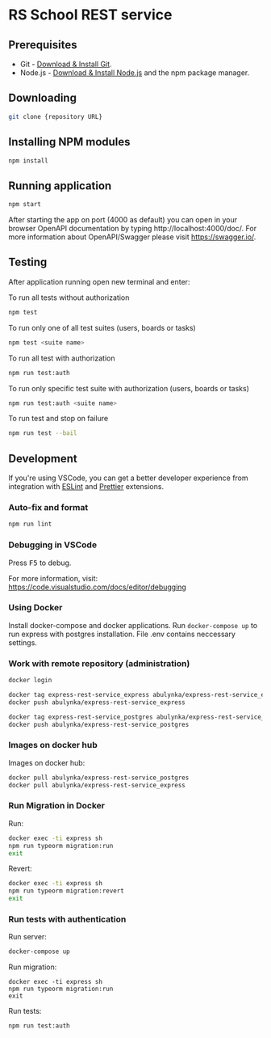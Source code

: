 # RS School REST service

## Prerequisites

- Git - [Download & Install Git](https://git-scm.com/downloads).
- Node.js - [Download & Install Node.js](https://nodejs.org/en/download/) and the npm package manager.

## Downloading

```bash
git clone {repository URL}
```

## Installing NPM modules

```bash
npm install
```

## Running application

```bash
npm start
```

After starting the app on port (4000 as default) you can open
in your browser OpenAPI documentation by typing http://localhost:4000/doc/.
For more information about OpenAPI/Swagger please visit https://swagger.io/.

## Testing

After application running open new terminal and enter:

To run all tests without authorization

```bash
npm test
```

To run only one of all test suites (users, boards or tasks)

```bash
npm test <suite name>
```

To run all test with authorization

```bash
npm run test:auth
```

To run only specific test suite with authorization (users, boards or tasks)

```bash
npm run test:auth <suite name>
```

To run test and stop on failure

```bash
npm run test --bail
```

## Development

If you're using VSCode, you can get a better developer experience from integration with [ESLint](https://marketplace.visualstudio.com/items?itemName=dbaeumer.vscode-eslint) and [Prettier](https://marketplace.visualstudio.com/items?itemName=esbenp.prettier-vscode) extensions.

### Auto-fix and format

```bash
npm run lint
```

### Debugging in VSCode

Press <kbd>F5</kbd> to debug.

For more information, visit: https://code.visualstudio.com/docs/editor/debugging

### Using Docker

Install docker-compose and docker applications.
Run `docker-compose up` to run express with postgres installation. File .env contains neccessary settings.

### Work with remote repository (administration)

```bash
docker login

docker tag express-rest-service_express abulynka/express-rest-service_express
docker push abulynka/express-rest-service_express

docker tag express-rest-service_postgres abulynka/express-rest-service_postgres
docker push abulynka/express-rest-service_postgres
```

### Images on docker hub

Images on docker hub:

```bash
docker pull abulynka/express-rest-service_postgres
docker pull abulynka/express-rest-service_express
```

### Run Migration in Docker

Run:

```bash
docker exec -ti express sh
npm run typeorm migration:run
exit
```

Revert:

```bash
docker exec -ti express sh
npm run typeorm migration:revert
exit
```

### Run tests with authentication

Run server:
```bash
docker-compose up
```

Run migration:
```
docker exec -ti express sh
npm run typeorm migration:run
exit
```

Run tests:
```
npm run test:auth
```
